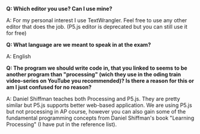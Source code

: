 **Q: Which editor you use? Can I use mine?**

A: For my personal interest I use TextWrangler. Feel free to use any other editor that does the job. (P5.js editor is deprecated but you can still use it for free)

**Q: What language are we meant to speak in at the exam?**

A: English

**Q: The program we should write code in, that you linked to seems to be another program than "processing" (wich they use in the oding train video-series on YouTube you recommended)? Is there a reason for this or am I just confused for no reason?**

A: Daniel Shiffman teaches both Processing and P5.js. They are pretty similar but P5.js supports better web-based application. We are using P5.js but not processing in AP course, however you can also gain some of the fundamental programming concepts from Daniel Shiffman's book "Learning Processing" (I have put in the reference list).
